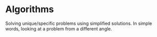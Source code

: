 # Algorithms
Solving unique/specific problems using simplified solutions. In simple words, looking at a problem from a different angle.
